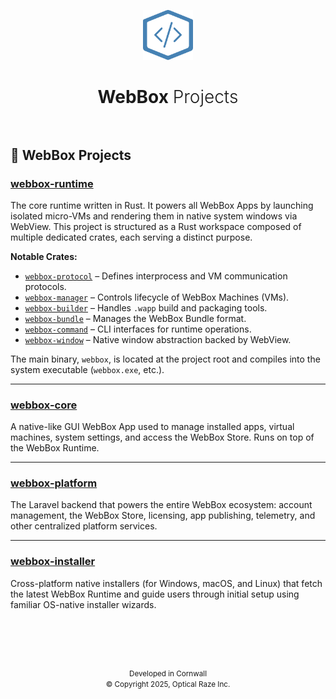 <!-- ===== HEADER ===== -->

<p align="center">
    <img src="./logo.svg" alt="WebBox Logo" height="80">
</p>

<h1 align="center">
    <strong>WebBox</strong> <span style="font-weight:300;">Projects</span>
    <br><br>
</h1>

<!-- ===== MAIN CONTENT ===== -->

## 🧱 WebBox Projects

### [webbox-runtime](https://github.com/webboxcore/webbox-runtime)
The core runtime written in Rust. It powers all WebBox Apps by launching isolated micro-VMs and rendering them in native system windows via WebView. This project is structured as a Rust workspace composed of multiple dedicated crates, each serving a distinct purpose.

**Notable Crates:**
- [`webbox-protocol`](https://github.com/webboxcore/webbox-runtime/tree/main/crates/webbox-protocol) – Defines interprocess and VM communication protocols.
- [`webbox-manager`](https://github.com/webboxcore/webbox-runtime/tree/main/crates/webbox-manager) – Controls lifecycle of WebBox Machines (VMs).
- [`webbox-builder`](https://github.com/webboxcore/webbox-runtime/tree/main/crates/webbox-builder) – Handles `.wapp` build and packaging tools.
- [`webbox-bundle`](https://github.com/webboxcore/webbox-runtime/tree/main/crates/webbox-bundle) – Manages the WebBox Bundle format.
- [`webbox-command`](https://github.com/webboxcore/webbox-runtime/tree/main/crates/webbox-command) – CLI interfaces for runtime operations.
- [`webbox-window`](https://github.com/webboxcore/webbox-runtime/tree/main/crates/webbox-window) – Native window abstraction backed by WebView.

The main binary, `webbox`, is located at the project root and compiles into the system executable (`webbox.exe`, etc.).

---

### [webbox-core](https://github.com/webboxcore/webbox-core)
A native-like GUI WebBox App used to manage installed apps, virtual machines, system settings, and access the WebBox Store. Runs on top of the WebBox Runtime.

---

### [webbox-platform](https://github.com/webboxcore/webbox-platform)
The Laravel backend that powers the entire WebBox ecosystem: account management, the WebBox Store, licensing, app publishing, telemetry, and other centralized platform services.

---

### [webbox-installer](https://github.com/webboxcore/webbox-installer)
Cross-platform native installers (for Windows, macOS, and Linux) that fetch the latest WebBox Runtime and guide users through initial setup using familiar OS-native installer wizards.

<!-- ===== FOOTER ===== -->

<h1 align="center" aria-hidden="true" role="presentation">&nbsp;</h1>

<p align="center">
    <small>
        Developed in Cornwall<br>
        &copy; Copyright 2025, Optical Raze Inc.
    </small>
</p>